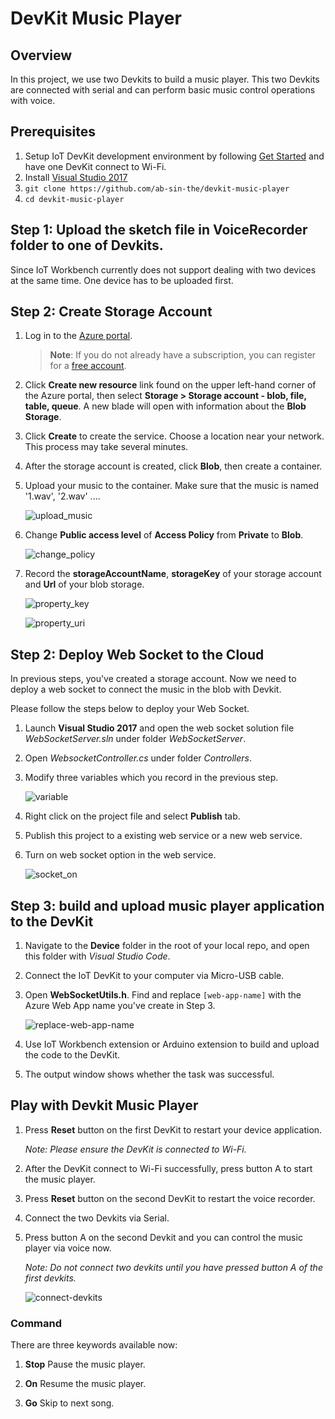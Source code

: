 # DevKit Music Player

## Overview
In this project, we use two Devkits to build a music player. This two Devkits are connected with serial and can perform basic music control operations with voice.

## Prerequisites
1. Setup IoT DevKit development environment by following [Get Started](https://microsoft.github.io/azure-iot-developer-kit/docs/get-started/) and have one DevKit connect to Wi-Fi.
2. Install [Visual Studio 2017](https://docs.microsoft.com/en-us/visualstudio/install/install-visual-studio)
3. `git clone https://github.com/ab-sin-the/devkit-music-player` 
4. `cd devkit-music-player`

## Step 1: Upload the sketch file in VoiceRecorder folder to one of Devkits.

Since IoT Workbench currently does not support dealing with two devices
at the same time. One device has to be uploaded first.

## Step 2: Create Storage Account
1. Log in to the [Azure portal](http://portal.azure.com/).

    > **Note**: If you do not already have a subscription, you can register for a [free account](https://azure.microsoft.com/en-us/free/).

2. Click **Create new resource** link found on the upper left-hand corner of the Azure portal, then select **Storage > Storage account - blob, file, table, queue**. A new blade will open with information about the **Blob Storage**.

3. Click **Create** to create the service. Choose a location near your network. This process may take several minutes.

4. After the storage account is created, click **Blob**, then create a container.

5. Upload your music to the container. Make sure that the music is named '1.wav', '2.wav' ....

    ![upload_music](media/music_uploaded.png)

6. Change **Public access level** of **Access Policy** from **Private** to **Blob**.

    ![change_policy](media/access_policy.png)

7. Record the **storageAccountName**, **storageKey** of your storage account and **Url** of your blob storage.

    ![property_key](media/property_key.png)

    ![property_uri](media/property_uri.png)

## Step 2: Deploy Web Socket to the Cloud
In previous steps, you've created a storage account. Now we need to deploy a web socket to connect the music in the blob with Devkit.

Please follow the steps below to deploy your Web Socket.

1. Launch **Visual Studio 2017** and open the web socket solution file *WebSocketServer.sln* under folder *WebSocketServer*.

2. Open *WebsocketController.cs* under folder *Controllers*.

3. Modify three variables which you record in the previous step.

    ![variable](media/variable.png)


4. Right click on the project file and select **Publish** tab.

5. Publish this project to a existing web service or a new web service.

6. Turn on web socket option in the web service.

    ![socket_on](media/socket_on.png)

## Step 3: build and upload music player application to the DevKit

1. Navigate to the **Device** folder in the root of your local repo, and open this folder with *Visual Studio Code*.

2. Connect the IoT DevKit to your computer via Micro-USB cable.

3. Open **WebSocketUtils.h**. Find and replace `[web-app-name]` with the Azure Web App name you've create in Step 3.

    ![replace-web-app-name](media/replace-app-name.png)

4. Use IoT Workbench extension or Arduino extension to build and upload the code to the DevKit.

5. The output window shows whether the task was successful.


## Play with Devkit Music Player

1. Press **Reset** button on the first DevKit to restart your device application.

    *Note: Please ensure the DevKit is connected to Wi-Fi.*

2. After the DevKit connect to Wi-Fi successfully, press button A to start the music player.

3. Press **Reset** button on the second DevKit to restart the voice recorder.

4. Connect the two Devkits via Serial.

5. Press button A on the second Devkit and you can control the music player via voice now.

    *Note: Do not connect two devkits until you have pressed button A of the first devkits.*

    ![connect-devkits](media/devkit-connect.jpg)

### Command

There are three keywords available now:

1. **Stop** Pause the music player.

2. **On** Resume the music player.

3. **Go** Skip to next song.